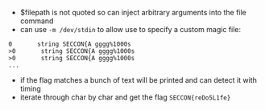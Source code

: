 * $filepath is not quoted so can inject arbitrary arguments into the file command
* can use `-m /dev/stdin` to allow use to specify a custom magic file:
```
0       string SECCON{A gggg%1000s
>0       string SECCON{A gggg%1000s
>0       string SECCON{A gggg%1000s
...
```
* if the flag matches a bunch of text will be printed and can detect it with timing
* iterate through char by char and get the flag `SECCON{reDo5L1fe}`